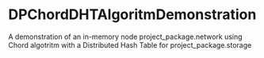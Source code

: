# DPChordDHTAlgoritmDemonstration
 A demonstration of an in-memory node project_package.network using Chord algotritm with a Distributed Hash Table for project_package.storage
